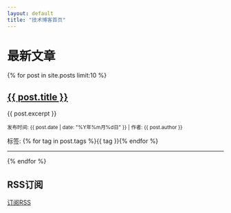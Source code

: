 ```yaml
---
layout: default
title: "技术博客首页"
---
```


# 最新文章

{% for post in site.posts limit:10 %}
  <article>
    <h2><a href="{{ post.url }}">{{ post.title }}</a></h2>
    <p>{{ post.excerpt }}</p>
    <p><small>发布时间: {{ post.date | date: "%Y年%m月%d日" }} | 作者: {{ post.author }}</small></p>
    <p>标签: {% for tag in post.tags %}<span class="tag">{{ tag }}</span>{% endfor %}</p>
  </article>
  <hr>
{% endfor %}

## RSS订阅

<a href="{{ site.url }}/feed.xml">订阅RSS</a>
